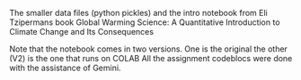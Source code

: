 The smaller data files (python pickles) and the intro notebook from Eli Tzipermans book 
Global Warming Science: A Quantitative Introduction to Climate Change and Its Consequences

 Note that the notebook comes in two versions. One is the original the other (V2)  is the one that runs on  COLAB
 All the assignment codeblocs were done with the assistance of Gemini.
